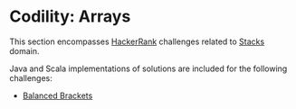 # Codility: Arrays

This section encompasses [HackerRank](https://www.hackerrank.com/dashboard) challenges related to [Stacks](https://www.hackerrank.com/domains/data-structures?filters%5Bsubdomains%5D%5B%5D=stacks) domain.
 
Java and Scala implementations of solutions are included for the following challenges:

* [Balanced Brackets](balanced-brackets.md)

